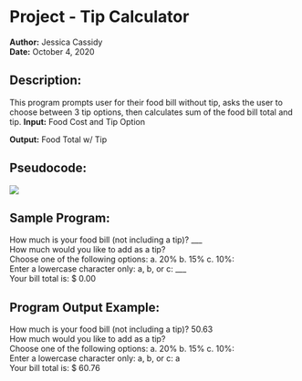 # Project - Tip Calculator
**Author:**     Jessica Cassidy\
**Date:**       October 4, 2020

## Description: 
This program prompts user for their food bill without tip, asks the user to choose between 3 tip options, then calculates sum of the food bill total and tip.
**Input:** Food Cost and Tip Option

**Output:** Food Total w/ Tip

## Pseudocode:
![](images/screenshot_program-pseudocode.png)

## Sample Program:
How much is your food bill (not including a tip)? ___\
How much would you like to add as a tip?\
Choose one of the following options: a. 20%  b. 15% c. 10%:\
Enter a lowercase character only: a, b, or c: ___\
Your bill total is: $ 0.00

## Program Output Example:
How much is your food bill (not including a tip)? 50.63\
How much would you like to add as a tip?\
Choose one of the following options: a. 20%  b. 15% c. 10%:\
Enter a lowercase character only: a, b, or c: a\
Your bill total is: $ 60.76
